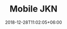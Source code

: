 ---
title: "Mobile JKN"
date: 2018-12-28T11:02:05+06:00
icon: "ti-mobile"
description: ""
type : "docs"
---